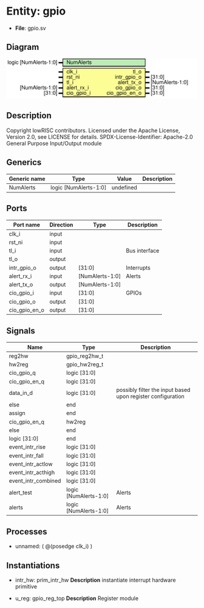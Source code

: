 # Entity: gpio

- **File**: gpio.sv
## Diagram

![Diagram](gpio.svg "Diagram")
## Description

Copyright lowRISC contributors.
 Licensed under the Apache License, Version 2.0, see LICENSE for details.
 SPDX-License-Identifier: Apache-2.0
 General Purpose Input/Output module
 
## Generics

| Generic name | Type                  | Value     | Description |
| ------------ | --------------------- | --------- | ----------- |
| NumAlerts    | logic [NumAlerts-1:0] | undefined |             |
## Ports

| Port name     | Direction | Type            | Description   |
| ------------- | --------- | --------------- | ------------- |
| clk_i         | input     |                 |               |
| rst_ni        | input     |                 |               |
| tl_i          | input     |                 | Bus interface |
| tl_o          | output    |                 |               |
| intr_gpio_o   | output    | [31:0]          | Interrupts    |
| alert_rx_i    | input     | [NumAlerts-1:0] | Alerts        |
| alert_tx_o    | output    | [NumAlerts-1:0] |               |
| cio_gpio_i    | input     | [31:0]          | GPIOs         |
| cio_gpio_o    | output    | [31:0]          |               |
| cio_gpio_en_o | output    | [31:0]          |               |
## Signals

| Name                | Type                  | Description                                                  |
| ------------------- | --------------------- | ------------------------------------------------------------ |
| reg2hw              | gpio_reg2hw_t         |                                                              |
| hw2reg              | gpio_hw2reg_t         |                                                              |
| cio_gpio_q          | logic [31:0]          |                                                              |
| cio_gpio_en_q       | logic [31:0]          |                                                              |
| data_in_d           | logic [31:0]          | possibly filter the input based upon register configuration  |
| else                | end                   |                                                              |
| assign              | end                   |                                                              |
| cio_gpio_en_q       | hw2reg                |                                                              |
| else                | end                   |                                                              |
| logic [31:0]        | end                   |                                                              |
| event_intr_rise     | logic [31:0]          |                                                              |
| event_intr_fall     | logic [31:0]          |                                                              |
| event_intr_actlow   | logic [31:0]          |                                                              |
| event_intr_acthigh  | logic [31:0]          |                                                              |
| event_intr_combined | logic [31:0]          |                                                              |
| alert_test          | logic [NumAlerts-1:0] | Alerts                                                       |
| alerts              | logic [NumAlerts-1:0] | Alerts                                                       |
## Processes
- unnamed: ( @(posedge clk_i) )
## Instantiations

- intr_hw: prim_intr_hw
**Description**
instantiate interrupt hardware primitive

- u_reg: gpio_reg_top
**Description**
Register module

